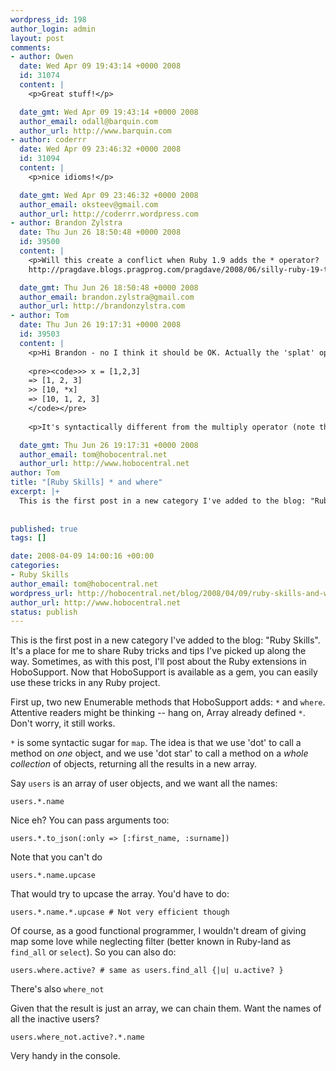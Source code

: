 ```yaml
--- 
wordpress_id: 198
author_login: admin
layout: post
comments: 
- author: Owen
  date: Wed Apr 09 19:43:14 +0000 2008
  id: 31074
  content: |
    <p>Great stuff!</p>

  date_gmt: Wed Apr 09 19:43:14 +0000 2008
  author_email: odall@barquin.com
  author_url: http://www.barquin.com
- author: coderrr
  date: Wed Apr 09 23:46:32 +0000 2008
  id: 31094
  content: |
    <p>nice idioms!</p>

  date_gmt: Wed Apr 09 23:46:32 +0000 2008
  author_email: oksteev@gmail.com
  author_url: http://coderrr.wordpress.com
- author: Brandon Zylstra
  date: Thu Jun 26 18:50:48 +0000 2008
  id: 39500
  content: |
    <p>Will this create a conflict when Ruby 1.9 adds the * operator? 
    http://pragdave.blogs.pragprog.com/pragdave/2008/06/silly-ruby-19-t.html</p>

  date_gmt: Thu Jun 26 18:50:48 +0000 2008
  author_email: brandon.zylstra@gmail.com
  author_url: http://brandonzylstra.com
- author: Tom
  date: Thu Jun 26 19:17:31 +0000 2008
  id: 39503
  content: |
    <p>Hi Brandon - no I think it should be OK. Actually the 'splat' operator is already there:</p>
    
    <pre><code>>> x = [1,2,3]
    => [1, 2, 3]
    >> [10, *x]
    => [10, 1, 2, 3]
    </code></pre>
    
    <p>It's syntactically different from the multiply operator (note there's no left-hand-side). Ruby 1.9 just adds a load of new tricks you can do with it.</p>

  date_gmt: Thu Jun 26 19:17:31 +0000 2008
  author_email: tom@hobocentral.net
  author_url: http://www.hobocentral.net
author: Tom
title: "[Ruby Skills] * and where"
excerpt: |+
  This is the first post in a new category I've added to the blog: "Ruby Skills". It's a place for me to share Ruby tricks and tips I've picked up along the way. Sometimes, as with this post, I'll post about the Ruby extensions in HoboSupport. Now that HoboSupport is available as a gem, you can easily use these tricks in any Ruby project.
  
  
published: true
tags: []

date: 2008-04-09 14:00:16 +00:00
categories: 
- Ruby Skills
author_email: tom@hobocentral.net
wordpress_url: http://hobocentral.net/blog/2008/04/09/ruby-skills-and-where/
author_url: http://www.hobocentral.net
status: publish
---
```

This is the first post in a new category I've added to the blog: "Ruby Skills". It's a place for me to share Ruby tricks and tips I've picked up along the way. Sometimes, as with this post, I'll post about the Ruby extensions in HoboSupport. Now that HoboSupport is available as a gem, you can easily use these tricks in any Ruby project.


<a id="more"></a><a id="more-198"></a>

First up, two new Enumerable methods that HoboSupport adds: `*` and `where`. Attentive readers might be thinking -- hang on, Array already defined `*`. Don't worry, it still works.

`*` is some syntactic sugar for `map`. The idea is that we use 'dot' to call a method on *one* object, and we use 'dot star' to call a method on a *whole collection* of objects, returning all the results in a new array.

Say `users` is an array of user objects, and we want all the names:

	users.*.name
	
Nice eh? You can pass arguments too:

	users.*.to_json(:only => [:first_name, :surname])
	
Note that you can't do

	users.*.name.upcase
	
That would try to upcase the array. You'd have to do:

	users.*.name.*.upcase # Not very efficient though
 
Of course, as a good functional programmer, I wouldn't dream of giving map some love while neglecting filter (better known in Ruby-land as `find_all` or `select`). So you can also do:

	users.where.active? # same as users.find_all {|u| u.active? }
	
There's also `where_not`
	
Given that the result is just an array, we can chain them. Want the names of all the inactive users?

	users.where_not.active?.*.name
	
Very handy in the console.
